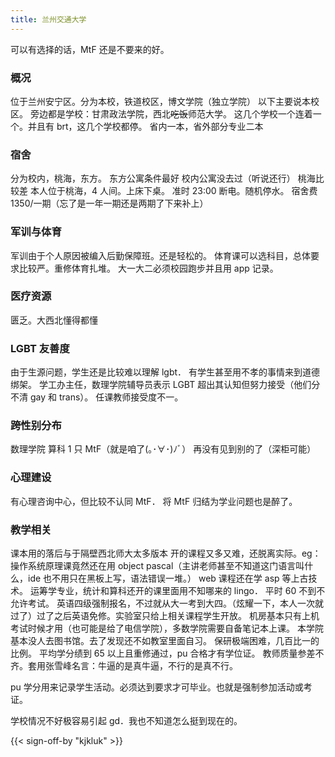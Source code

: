 ```yaml
---
title: 兰州交通大学
---
```


可以有选择的话，MtF 还是不要来的好。

### 概况

位于兰州安宁区。分为本校，铁道校区，博文学院（独立学院）
以下主要说本校区。
旁边都是学校：甘肃政法学院，西北~~吃饭~~师范大学。
这几个学校一个连着一个。并且有 brt，这几个学校都停。
省内一本，省外部分专业二本

### 宿舍

分为校内，桃海，东方。
东方公寓条件最好
校内公寓没去过（听说还行）
桃海比较差
本人位于桃海，4 人间。上床下桌。
准时 23:00 断电。随机停水。
宿舍费 1350/一期（忘了是一年一期还是两期了下来补上）

### 军训与体育

军训由于个人原因被编入后勤保障班。还是轻松的。
体育课可以选科目，总体要求比较严。重修体育扎堆。
大一大二必须校园跑步并且用 app 记录。

### 医疗资源

匮乏。大西北懂得都懂

### LGBT 友善度

由于生源问题，学生还是比较难以理解 lgbt．
有学生甚至用不孝的事情来到道德绑架。
学工办主任，数理学院辅导员表示 LGBT 超出其认知但努力接受（他们分不清 gay 和 trans）。
任课教师接受度不一。

### 跨性别分布

数理学院 算科 1 只 MtF（就是咱了(｡･∀･)ﾉﾞ）
再没有见到别的了（深柜可能）

### 心理建设

有心理咨询中心，但比较不认同 MtF．
将 MtF 归结为学业问题也是醉了。

### 教学相关

课本用的落后与于隔壁西北师大太多版本
开的课程又多又难，还脱离实际。eg：操作系统原理课竟然还在用 object pascal（主讲老师甚至不知道这门语言叫什么，ide 也不用只在黑板上写，语法错误一堆。） web 课程还在学 asp 等上古技术。
运筹学专业，统计和算科还开的课里面用不知哪来的 lingo．
平时 60 不到不允许考试。
英语四级强制报名，不过就从大一考到大四。（炫耀一下，本人一次就过了）过了之后英语免修。实验室只给上相关课程学生开放。
机房基本只有上机考试时候才用（也可能是给了电信学院），多数学院需要自备笔记本上课。
本学院基本没人去图书馆。去了发现还不如教室里面自习。
保研极端困难，几百比一的比例。
平均学分绩到 65 以上且重修通过，pu 合格才有学位证。
教师质量参差不齐。套用张雪峰名言：牛逼的是真牛逼，不行的是真不行。

pu 学分用来记录学生活动。必须达到要求才可毕业。也就是强制参加活动或考证。

学校情况不好极容易引起 gd．我也不知道怎么挺到现在的。

{{< sign-off-by "kjkluk" >}}

